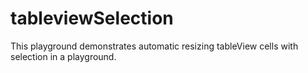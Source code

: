 # tableviewSelection

This playground demonstrates automatic resizing tableView cells with selection in a playground.

